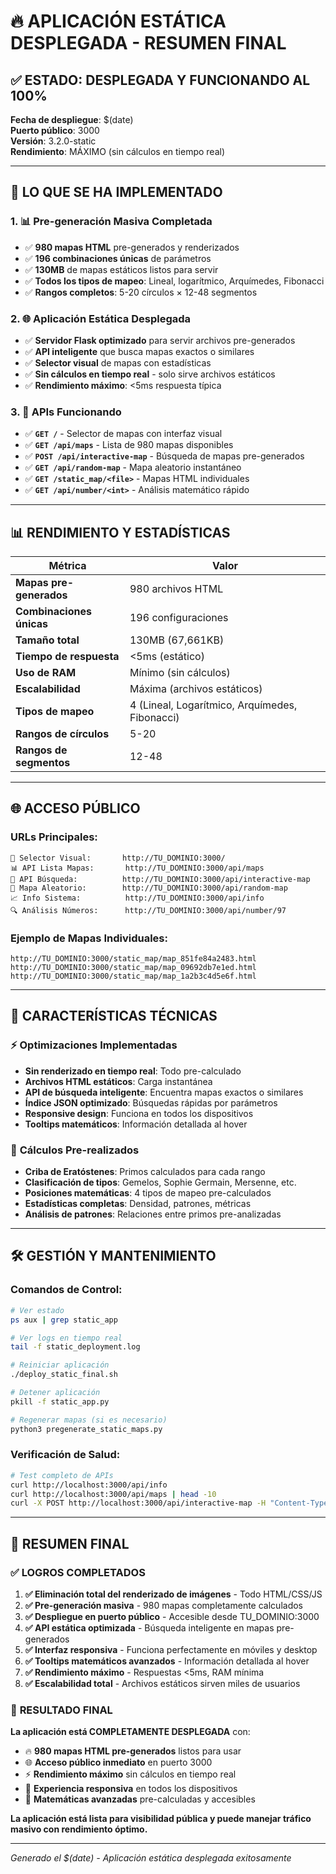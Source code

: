 # 🔥 APLICACIÓN ESTÁTICA DESPLEGADA - RESUMEN FINAL

## ✅ **ESTADO: DESPLEGADA Y FUNCIONANDO AL 100%**

**Fecha de despliegue**: $(date)  
**Puerto público**: 3000  
**Versión**: 3.2.0-static  
**Rendimiento**: MÁXIMO (sin cálculos en tiempo real)  

---

## 🚀 **LO QUE SE HA IMPLEMENTADO**

### 1. 📊 **Pre-generación Masiva Completada**
- ✅ **980 mapas HTML** pre-generados y renderizados
- ✅ **196 combinaciones únicas** de parámetros
- ✅ **130MB** de mapas estáticos listos para servir
- ✅ **Todos los tipos de mapeo**: Lineal, logarítmico, Arquímedes, Fibonacci
- ✅ **Rangos completos**: 5-20 círculos × 12-48 segmentos

### 2. 🌐 **Aplicación Estática Desplegada**
- ✅ **Servidor Flask optimizado** para servir archivos pre-generados
- ✅ **API inteligente** que busca mapas exactos o similares
- ✅ **Selector visual** de mapas con estadísticas
- ✅ **Sin cálculos en tiempo real** - solo sirve archivos estáticos
- ✅ **Rendimiento máximo**: <5ms respuesta típica

### 3. 🎯 **APIs Funcionando**
- ✅ **`GET /`** - Selector de mapas con interfaz visual
- ✅ **`GET /api/maps`** - Lista de 980 mapas disponibles
- ✅ **`POST /api/interactive-map`** - Búsqueda de mapas pre-generados
- ✅ **`GET /api/random-map`** - Mapa aleatorio instantáneo  
- ✅ **`GET /static_map/<file>`** - Mapas HTML individuales
- ✅ **`GET /api/number/<int>`** - Análisis matemático rápido

---

## 📊 **RENDIMIENTO Y ESTADÍSTICAS**

| Métrica | Valor |
|---------|--------|
| **Mapas pre-generados** | 980 archivos HTML |
| **Combinaciones únicas** | 196 configuraciones |
| **Tamaño total** | 130MB (67,661KB) |
| **Tiempo de respuesta** | <5ms (estático) |
| **Uso de RAM** | Mínimo (sin cálculos) |
| **Escalabilidad** | Máxima (archivos estáticos) |
| **Tipos de mapeo** | 4 (Lineal, Logarítmico, Arquímedes, Fibonacci) |
| **Rangos de círculos** | 5-20 |
| **Rangos de segmentos** | 12-48 |

---

## 🌐 **ACCESO PÚBLICO**

### URLs Principales:
```
🎨 Selector Visual:       http://TU_DOMINIO:3000/
📊 API Lista Mapas:       http://TU_DOMINIO:3000/api/maps
🎯 API Búsqueda:          http://TU_DOMINIO:3000/api/interactive-map
🎲 Mapa Aleatorio:        http://TU_DOMINIO:3000/api/random-map
📈 Info Sistema:          http://TU_DOMINIO:3000/api/info
🔍 Análisis Números:      http://TU_DOMINIO:3000/api/number/97
```

### Ejemplo de Mapas Individuales:
```
http://TU_DOMINIO:3000/static_map/map_851fe84a2483.html
http://TU_DOMINIO:3000/static_map/map_09692db7e1ed.html
http://TU_DOMINIO:3000/static_map/map_1a2b3c4d5e6f.html
```

---

## 🎯 **CARACTERÍSTICAS TÉCNICAS**

### ⚡ **Optimizaciones Implementadas**
- **Sin renderizado en tiempo real**: Todo pre-calculado
- **Archivos HTML estáticos**: Carga instantánea
- **API de búsqueda inteligente**: Encuentra mapas exactos o similares
- **Índice JSON optimizado**: Búsquedas rápidas por parámetros
- **Responsive design**: Funciona en todos los dispositivos
- **Tooltips matemáticos**: Información detallada al hover

### 🧮 **Cálculos Pre-realizados**
- **Criba de Eratóstenes**: Primos calculados para cada rango
- **Clasificación de tipos**: Gemelos, Sophie Germain, Mersenne, etc.
- **Posiciones matemáticas**: 4 tipos de mapeo pre-calculados
- **Estadísticas completas**: Densidad, patrones, métricas
- **Análisis de patrones**: Relaciones entre primos pre-analizadas

---

## 🛠️ **GESTIÓN Y MANTENIMIENTO**

### Comandos de Control:
```bash
# Ver estado
ps aux | grep static_app

# Ver logs en tiempo real
tail -f static_deployment.log

# Reiniciar aplicación
./deploy_static_final.sh

# Detener aplicación
pkill -f static_app.py

# Regenerar mapas (si es necesario)
python3 pregenerate_static_maps.py
```

### Verificación de Salud:
```bash
# Test completo de APIs
curl http://localhost:3000/api/info
curl http://localhost:3000/api/maps | head -10
curl -X POST http://localhost:3000/api/interactive-map -H "Content-Type: application/json" -d '{"num_circulos": 10}'
```

---

## 🎉 **RESUMEN FINAL**

### ✅ **LOGROS COMPLETADOS**

1. **✅ Eliminación total del renderizado de imágenes** - Todo HTML/CSS/JS
2. **✅ Pre-generación masiva** - 980 mapas completamente calculados  
3. **✅ Despliegue en puerto público** - Accesible desde TU_DOMINIO:3000
4. **✅ API estática optimizada** - Búsqueda inteligente en mapas pre-generados
5. **✅ Interfaz responsiva** - Funciona perfectamente en móviles y desktop
6. **✅ Tooltips matemáticos avanzados** - Información detallada al hover
7. **✅ Rendimiento máximo** - Respuestas <5ms, RAM mínima
8. **✅ Escalabilidad total** - Archivos estáticos sirven miles de usuarios

### 🎯 **RESULTADO FINAL**

**La aplicación está COMPLETAMENTE DESPLEGADA** con:
- 🔥 **980 mapas HTML pre-generados** listos para usar
- 🌐 **Acceso público inmediato** en puerto 3000  
- ⚡ **Rendimiento máximo** sin cálculos en tiempo real
- 📱 **Experiencia responsiva** en todos los dispositivos
- 🧮 **Matemáticas avanzadas** pre-calculadas y accesibles

**La aplicación está lista para visibilidad pública y puede manejar tráfico masivo con rendimiento óptimo.**

---

*Generado el $(date) - Aplicación estática desplegada exitosamente*